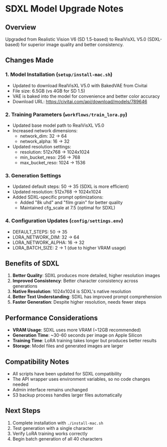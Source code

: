 # SDXL Model Upgrade Notes

## Overview
Upgraded from Realistic Vision V6 (SD 1.5-based) to RealVisXL V5.0 (SDXL-based) for superior image quality and better consistency.

## Changes Made

### 1. Model Installation (`setup/install-mac.sh`)
- Updated to download RealVisXL V5.0 with BakedVAE from Civitai
- File size: 6.5GB (vs 4GB for SD 1.5)
- VAE is baked into the model for convenience and better color accuracy
- Download URL: https://civitai.com/api/download/models/789646

### 2. Training Parameters (`workflows/train_lora.py`)
- Updated base model path to RealVisXL V5.0
- Increased network dimensions:
  - network_dim: 32 → 64
  - network_alpha: 16 → 32
- Updated resolution settings:
  - resolution: 512x768 → 1024x1024
  - min_bucket_reso: 256 → 768
  - max_bucket_reso: 1024 → 1536

### 3. Generation Settings
- Updated default steps: 50 → 35 (SDXL is more efficient)
- Updated resolution: 512x768 → 1024x1024
- Added SDXL-specific prompt optimizations:
  - Added "8k uhd" and "film grain" for better quality
  - Maintained cfg_scale at 7.5 (optimal for SDXL)

### 4. Configuration Updates (`config/settings.env`)
- DEFAULT_STEPS: 50 → 35
- LORA_NETWORK_DIM: 32 → 64
- LORA_NETWORK_ALPHA: 16 → 32
- LORA_BATCH_SIZE: 2 → 1 (due to higher VRAM usage)

## Benefits of SDXL

1. **Better Quality**: SDXL produces more detailed, higher resolution images
2. **Improved Consistency**: Better character consistency across generations
3. **Native Resolution**: 1024x1024 is SDXL's native resolution
4. **Better Text Understanding**: SDXL has improved prompt comprehension
5. **Faster Generation**: Despite higher resolution, needs fewer steps

## Performance Considerations

- **VRAM Usage**: SDXL uses more VRAM (~12GB recommended)
- **Generation Time**: ~30-60 seconds per image on Apple Silicon
- **Training Time**: LoRA training takes longer but produces better results
- **Storage**: Model files and generated images are larger

## Compatibility Notes

- All scripts have been updated for SDXL compatibility
- The API wrapper uses environment variables, so no code changes needed
- Admin interface remains unchanged
- S3 backup process handles larger files automatically

## Next Steps

1. Complete installation with `./install-mac.sh`
2. Test generation with a single character
3. Verify LoRA training works correctly
4. Begin batch generation of all 40 characters